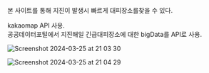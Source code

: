 본 사이트를 통해  지진이 발생시 빠르게 대피장소를찾을 수 있다.



kakaomap API 사용. <br>
공공데이터포털에서 지진해일 긴급대피장소에 대한 bigData를 API로 사용. <br>




![Screenshot 2024-03-25 at 21 03 30](https://github.com/chimeddor/Website-for-locating-tsunami-emergency-evacuation-places/assets/53028417/8e55b55c-ddff-4a55-80af-ad2cd0b6cdd8)

![Screenshot 2024-03-25 at 21 04 29](https://github.com/chimeddor/Website-for-locating-tsunami-emergency-evacuation-places/assets/53028417/fe62f618-ee0a-43ee-ab9d-f5ee8e4f5dea)

